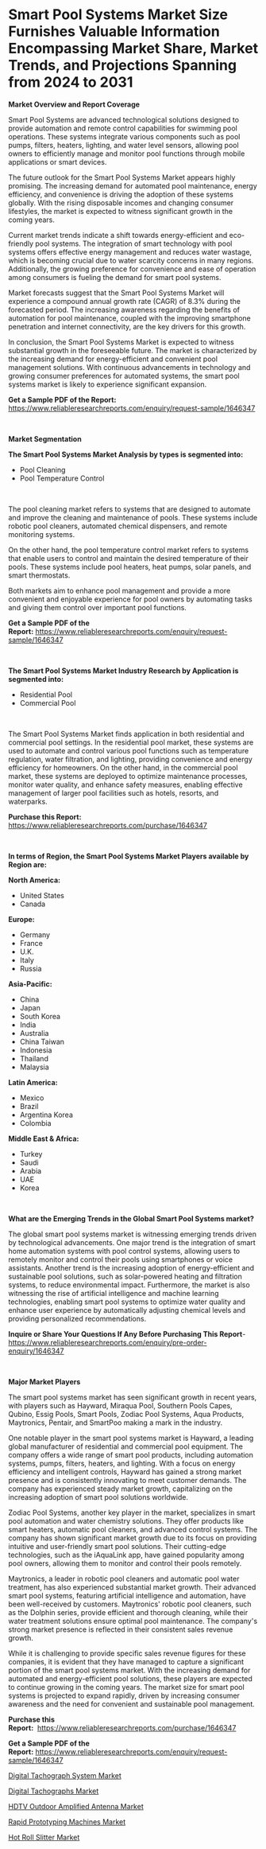<p><h1>Smart Pool Systems Market Size Furnishes Valuable Information Encompassing Market Share, Market Trends, and Projections Spanning from 2024 to 2031</h1></p><p><strong>Market Overview and Report Coverage</strong></p>
<p><p>Smart Pool Systems are advanced technological solutions designed to provide automation and remote control capabilities for swimming pool operations. These systems integrate various components such as pool pumps, filters, heaters, lighting, and water level sensors, allowing pool owners to efficiently manage and monitor pool functions through mobile applications or smart devices.</p><p>The future outlook for the Smart Pool Systems Market appears highly promising. The increasing demand for automated pool maintenance, energy efficiency, and convenience is driving the adoption of these systems globally. With the rising disposable incomes and changing consumer lifestyles, the market is expected to witness significant growth in the coming years.</p><p>Current market trends indicate a shift towards energy-efficient and eco-friendly pool systems. The integration of smart technology with pool systems offers effective energy management and reduces water wastage, which is becoming crucial due to water scarcity concerns in many regions. Additionally, the growing preference for convenience and ease of operation among consumers is fueling the demand for smart pool systems.</p><p>Market forecasts suggest that the Smart Pool Systems Market will experience a compound annual growth rate (CAGR) of 8.3% during the forecasted period. The increasing awareness regarding the benefits of automation for pool maintenance, coupled with the improving smartphone penetration and internet connectivity, are the key drivers for this growth.</p><p>In conclusion, the Smart Pool Systems Market is expected to witness substantial growth in the foreseeable future. The market is characterized by the increasing demand for energy-efficient and convenient pool management solutions. With continuous advancements in technology and growing consumer preferences for automated systems, the smart pool systems market is likely to experience significant expansion.</p></p>
<p><strong>Get a Sample PDF of the Report:</strong> <a href="https://www.reliableresearchreports.com/enquiry/request-sample/1646347">https://www.reliableresearchreports.com/enquiry/request-sample/1646347</a></p>
<p>&nbsp;</p>
<p><strong>Market Segmentation</strong></p>
<p><strong>The Smart Pool Systems Market Analysis by types is segmented into:</strong></p>
<p><ul><li>Pool Cleaning</li><li>Pool Temperature Control</li></ul></p>
<p>&nbsp;</p>
<p><p>The pool cleaning market refers to systems that are designed to automate and improve the cleaning and maintenance of pools. These systems include robotic pool cleaners, automated chemical dispensers, and remote monitoring systems.</p><p>On the other hand, the pool temperature control market refers to systems that enable users to control and maintain the desired temperature of their pools. These systems include pool heaters, heat pumps, solar panels, and smart thermostats.</p><p>Both markets aim to enhance pool management and provide a more convenient and enjoyable experience for pool owners by automating tasks and giving them control over important pool functions.</p></p>
<p><strong>Get a Sample PDF of the Report:</strong>&nbsp;<a href="https://www.reliableresearchreports.com/enquiry/request-sample/1646347">https://www.reliableresearchreports.com/enquiry/request-sample/1646347</a></p>
<p>&nbsp;</p>
<p><strong>The Smart Pool Systems Market Industry Research by Application is segmented into:</strong></p>
<p><ul><li>Residential Pool</li><li>Commercial Pool</li></ul></p>
<p>&nbsp;</p>
<p><p>The Smart Pool Systems Market finds application in both residential and commercial pool settings. In the residential pool market, these systems are used to automate and control various pool functions such as temperature regulation, water filtration, and lighting, providing convenience and energy efficiency for homeowners. On the other hand, in the commercial pool market, these systems are deployed to optimize maintenance processes, monitor water quality, and enhance safety measures, enabling effective management of larger pool facilities such as hotels, resorts, and waterparks.</p></p>
<p><strong>Purchase this Report:</strong>&nbsp; <a href="https://www.reliableresearchreports.com/purchase/1646347">https://www.reliableresearchreports.com/purchase/1646347</a></p>
<p>&nbsp;</p>
<p><strong>In terms of Region, the Smart Pool Systems Market Players available by Region are:</strong></p>
<p>
    <p> <strong> North America: </strong>
        <ul>
            <li>United States</li>
            <li>Canada</li>
        </ul>
        </p> 
    <p> <strong> Europe: </strong>
        <ul>
            <li>Germany</li>
            <li>France</li>
            <li>U.K.</li>
            <li>Italy</li>
            <li>Russia</li>
        </ul>
        </p> 
    <p> <strong> Asia-Pacific: </strong>
        <ul>
            <li>China</li>
            <li>Japan</li>
            <li>South Korea</li>
            <li>India</li>
            <li>Australia</li>
            <li>China Taiwan</li>
            <li>Indonesia</li>
            <li>Thailand</li>
            <li>Malaysia</li>
        </ul>
        </p> 
    <p> <strong> Latin America: </strong>
        <ul>
            <li>Mexico</li>
            <li>Brazil</li>
            <li>Argentina Korea</li>
            <li>Colombia</li>
        </ul>
        </p> 
    <p> <strong> Middle East & Africa: </strong>
        <ul>
            <li>Turkey</li>
            <li>Saudi</li>
            <li>Arabia</li>
            <li>UAE</li>
            <li>Korea</li>
        </ul>
    </p>
    </p>
<p>&nbsp;</p>
<p><strong>What are the Emerging Trends in the Global Smart Pool Systems market?</strong></p>
<p><p>The global smart pool systems market is witnessing emerging trends driven by technological advancements. One major trend is the integration of smart home automation systems with pool control systems, allowing users to remotely monitor and control their pools using smartphones or voice assistants. Another trend is the increasing adoption of energy-efficient and sustainable pool solutions, such as solar-powered heating and filtration systems, to reduce environmental impact. Furthermore, the market is also witnessing the rise of artificial intelligence and machine learning technologies, enabling smart pool systems to optimize water quality and enhance user experience by automatically adjusting chemical levels and providing personalized recommendations.</p></p>
<p><strong>Inquire or Share Your Questions If Any Before Purchasing This Report</strong>- <a href="https://www.reliableresearchreports.com/enquiry/pre-order-enquiry/1646347">https://www.reliableresearchreports.com/enquiry/pre-order-enquiry/1646347</a></p>
<p>&nbsp;</p>
<p><strong>Major Market Players</strong></p>
<p><p>The smart pool systems market has seen significant growth in recent years, with players such as Hayward, Miraqua Pool, Southern Pools Capes, Qubino, Essig Pools, Smart Pools, Zodiac Pool Systems, Aqua Products, Maytronics, Pentair, and SmartPoo making a mark in the industry.</p><p>One notable player in the smart pool systems market is Hayward, a leading global manufacturer of residential and commercial pool equipment. The company offers a wide range of smart pool products, including automation systems, pumps, filters, heaters, and lighting. With a focus on energy efficiency and intelligent controls, Hayward has gained a strong market presence and is consistently innovating to meet customer demands. The company has experienced steady market growth, capitalizing on the increasing adoption of smart pool solutions worldwide.</p><p>Zodiac Pool Systems, another key player in the market, specializes in smart pool automation and water chemistry solutions. They offer products like smart heaters, automatic pool cleaners, and advanced control systems. The company has shown significant market growth due to its focus on providing intuitive and user-friendly smart pool solutions. Their cutting-edge technologies, such as the iAquaLink app, have gained popularity among pool owners, allowing them to monitor and control their pools remotely.</p><p>Maytronics, a leader in robotic pool cleaners and automatic pool water treatment, has also experienced substantial market growth. Their advanced smart pool systems, featuring artificial intelligence and automation, have been well-received by customers. Maytronics' robotic pool cleaners, such as the Dolphin series, provide efficient and thorough cleaning, while their water treatment solutions ensure optimal pool maintenance. The company's strong market presence is reflected in their consistent sales revenue growth.</p><p>While it is challenging to provide specific sales revenue figures for these companies, it is evident that they have managed to capture a significant portion of the smart pool systems market. With the increasing demand for automated and energy-efficient pool solutions, these players are expected to continue growing in the coming years. The market size for smart pool systems is projected to expand rapidly, driven by increasing consumer awareness and the need for convenient and sustainable pool management.</p></p>
<p><strong>Purchase this Report:</strong>&nbsp;&nbsp;<a href="https://www.reliableresearchreports.com/purchase/1646347">https://www.reliableresearchreports.com/purchase/1646347</a></p>
<p></p>
<p><strong>Get a Sample PDF of the Report:</strong>&nbsp;<a href="https://www.reliableresearchreports.com/enquiry/request-sample/1646347">https://www.reliableresearchreports.com/enquiry/request-sample/1646347</a></p>
<p><p><a href="https://github.com/mahnoor2003/Market-Research-Report-List-2/blob/main/digital-tachograph-system-market.md">Digital Tachograph System Market</a></p><p><a href="https://github.com/abdelrhmankishk22/Market-Research-Report-List-2/blob/main/digital-tachographs-market.md">Digital Tachographs Market</a></p><p><a href="https://github.com/provorikovar/Market-Research-Report-List-2/blob/main/hdtv-outdoor-amplified-antenna-market.md">HDTV Outdoor Amplified Antenna Market</a></p><p><a href="https://github.com/aliciawhite5576/Market-Research-Report-List-2/blob/main/rapid-prototyping-machines-market.md">Rapid Prototyping Machines Market</a></p><p><a href="https://github.com/marloy8/Market-Research-Report-List-2/blob/main/hot-roll-slitter-market.md">Hot Roll Slitter Market</a></p></p>
